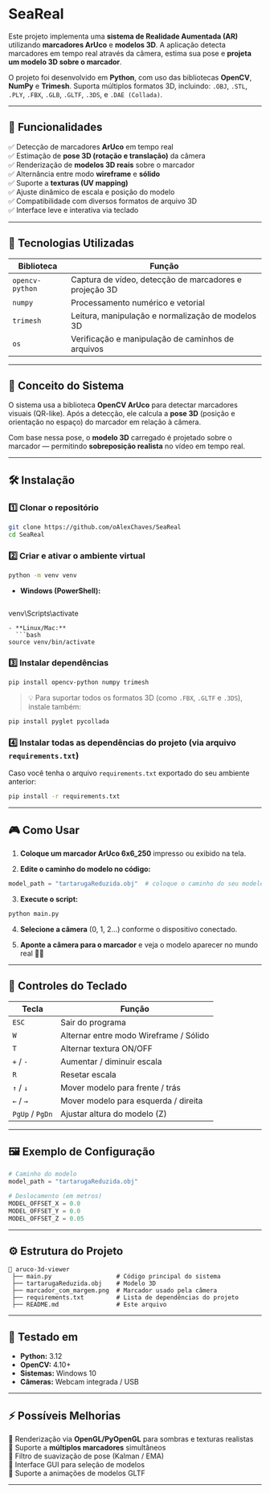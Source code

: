 # SeaReal

Este projeto implementa uma **sistema de Realidade Aumentada (AR)** utilizando **marcadores ArUco** e **modelos 3D**.
A aplicação detecta marcadores em tempo real através da câmera, estima sua pose e **projeta um modelo 3D sobre o marcador**.

O projeto foi desenvolvido em **Python**, com uso das bibliotecas **OpenCV**, **NumPy** e **Trimesh**.
Suporta múltiplos formatos 3D, incluindo: `.OBJ`, `.STL`, `.PLY`, `.FBX`, `.GLB`, `.GLTF`, `.3DS`, e `.DAE (Collada)`.

---

## 🚀 Funcionalidades

✅ Detecção de marcadores **ArUco** em tempo real  
✅ Estimação de **pose 3D (rotação e translação)** da câmera  
✅ Renderização de **modelos 3D reais** sobre o marcador  
✅ Alternância entre modo **wireframe** e **sólido**  
✅ Suporte a **texturas (UV mapping)**  
✅ Ajuste dinâmico de escala e posição do modelo  
✅ Compatibilidade com diversos formatos de arquivo 3D  
✅ Interface leve e interativa via teclado  

---

## 🧩 Tecnologias Utilizadas

| Biblioteca | Função |
|-------------|--------|
| `opencv-python` | Captura de vídeo, detecção de marcadores e projeção 3D |
| `numpy` | Processamento numérico e vetorial |
| `trimesh` | Leitura, manipulação e normalização de modelos 3D |
| `os` | Verificação e manipulação de caminhos de arquivos |

---

## 🧠 Conceito do Sistema

O sistema usa a biblioteca **OpenCV ArUco** para detectar marcadores visuais (QR-like).
Após a detecção, ele calcula a **pose 3D** (posição e orientação no espaço) do marcador em relação à câmera.

Com base nessa pose, o **modelo 3D** carregado é projetado sobre o marcador — permitindo **sobreposição realista** no vídeo em tempo real.

---

## 🛠️ Instalação

### 1️⃣ Clonar o repositório
```bash
git clone https://github.com/oAlexChaves/SeaReal
cd SeaReal
```

### 2️⃣ Criar e ativar o ambiente virtual
```bash
python -m venv venv
```

- **Windows (PowerShell):**
  ```bash
venv\Scripts\activate
```
- **Linux/Mac:**
  ```bash
source venv/bin/activate
```

### 3️⃣ Instalar dependências
```bash
pip install opencv-python numpy trimesh
```

> 💡 Para suportar todos os formatos 3D (como `.FBX`, `.GLTF` e `.3DS`), instale também:
```bash
pip install pyglet pycollada
```

### 4️⃣ Instalar todas as dependências do projeto (via arquivo `requirements.txt`)
Caso você tenha o arquivo `requirements.txt` exportado do seu ambiente anterior:
```bash
pip install -r requirements.txt
```

---

## 🎮 Como Usar

1. **Coloque um marcador ArUco 6x6_250** impresso ou exibido na tela.  

2. **Edite o caminho do modelo no código:**
```python
model_path = "tartarugaReduzida.obj"  # coloque o caminho do seu modelo
```

3. **Execute o script:**
```bash
python main.py
```

4. **Selecione a câmera** (0, 1, 2...) conforme o dispositivo conectado.

5. **Aponte a câmera para o marcador** e veja o modelo aparecer no mundo real 🧱✨

---

## 🎹 Controles do Teclado

| Tecla | Função |
|-------|---------|
| `ESC` | Sair do programa |
| `W` | Alternar entre modo Wireframe / Sólido |
| `T` | Alternar textura ON/OFF |
| `+` / `-` | Aumentar / diminuir escala |
| `R` | Resetar escala |
| `↑` / `↓` | Mover modelo para frente / trás |
| `←` / `→` | Mover modelo para esquerda / direita |
| `PgUp` / `PgDn` | Ajustar altura do modelo (Z) |

---

## 🖼️ Exemplo de Configuração

```python
# Caminho do modelo
model_path = "tartarugaReduzida.obj"

# Deslocamento (em metros)
MODEL_OFFSET_X = 0.0
MODEL_OFFSET_Y = 0.0
MODEL_OFFSET_Z = 0.05
```

---

## ⚙️ Estrutura do Projeto

```
📂 aruco-3d-viewer
 ├── main.py                  # Código principal do sistema
 ├── tartarugaReduzida.obj    # Modelo 3D
 ├── marcador_com_margem.png  # Marcador usado pela câmera
 ├── requirements.txt         # Lista de dependências do projeto
 ├── README.md                # Este arquivo
```

---

## 🧪 Testado em

- **Python:** 3.12  
- **OpenCV:** 4.10+  
- **Sistemas:** Windows 10  
- **Câmeras:** Webcam integrada / USB  

---

## ⚡ Possíveis Melhorias

🔹 Renderização via **OpenGL/PyOpenGL** para sombras e texturas realistas  
🔹 Suporte a **múltiplos marcadores** simultâneos  
🔹 Filtro de suavização de pose (Kalman / EMA)  
🔹 Interface GUI para seleção de modelos  
🔹 Suporte a animações de modelos GLTF  

---

